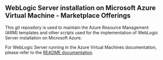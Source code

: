 <!--
Copyright (c) 2021, Oracle and/or its affiliates.
Licensed under the Universal Permissive License v 1.0 as shown at https://oss.oracle.com/licenses/upl.
-->

## WebLogic Server installation on Microsoft Azure Virtual Machine - Marketplace Offerings

This git repository is used to maintain the Azure Resource Management (ARM) templates and other scripts 
used for the implementation of WebLogic Server installation on Microsoft Azure.

For WebLogic Server running in the Azure Virtual Machines documentation, please refer to the [README documentation](https://github.com/oracle/weblogic-azure/weblogic-azure-vm/README.md).

